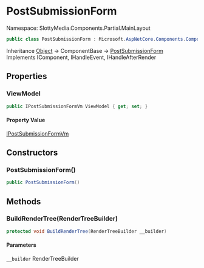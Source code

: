 # PostSubmissionForm

Namespace: SlottyMedia.Components.Partial.MainLayout

```csharp
public class PostSubmissionForm : Microsoft.AspNetCore.Components.ComponentBase, Microsoft.AspNetCore.Components.IComponent, Microsoft.AspNetCore.Components.IHandleEvent, Microsoft.AspNetCore.Components.IHandleAfterRender
```

Inheritance [Object](https://docs.microsoft.com/en-us/dotnet/api/system.object) → ComponentBase → [PostSubmissionForm](./slottymedia.components.partial.mainlayout.postsubmissionform.md)<br>
Implements IComponent, IHandleEvent, IHandleAfterRender

## Properties

### **ViewModel**

```csharp
public IPostSubmissionFormVm ViewModel { get; set; }
```

#### Property Value

[IPostSubmissionFormVm](./slottymedia.backend.viewmodel.interfaces.ipostsubmissionformvm.md)<br>

## Constructors

### **PostSubmissionForm()**

```csharp
public PostSubmissionForm()
```

## Methods

### **BuildRenderTree(RenderTreeBuilder)**

```csharp
protected void BuildRenderTree(RenderTreeBuilder __builder)
```

#### Parameters

`__builder` RenderTreeBuilder<br>
